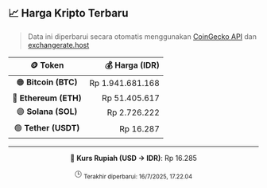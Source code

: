

<!-- HARGA_KRIPTO -->
## 📈 Harga Kripto Terbaru

> Data ini diperbarui secara otomatis menggunakan [CoinGecko API](https://www.coingecko.com/) dan [exchangerate.host](https://exchangerate.host/)

<div align="center">

| 🪙 Token | 💰 Harga (IDR) |
|:------:|---------------:|
| 🟠 **Bitcoin (BTC)**   | Rp 1.941.681.168 |
| 🔵 **Ethereum (ETH)**  | Rp 51.405.617 |
| 🟣 **Solana (SOL)**    | Rp 2.726.222 |
| 🟢 **Tether (USDT)**   | Rp 16.287 |

---

💱 **Kurs Rupiah (USD → IDR)**: Rp 16.285

🕒 <sub>Terakhir diperbarui: 16/7/2025, 17.22.04</sub>

</div>
<!-- /HARGA_KRIPTO -->